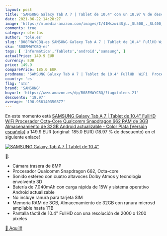 ```yaml
---
layout: post
title: 'SAMSUNG Galaxy Tab A 7 | Tablet de 10.4" con un 18.97 % de descuento'
date: 2021-06-22 14:28:27
image: 'https://m.media-amazon.com/images/I/41Mszwi4SjL._SL500_._SL400_.jpg'
comments: true
category: ofertas
author: 'tole.es'
slug: 'B08FMWYCBQ-es SAMSUNG Galaxy Tab A 7 | Tablet de 10.4" FullHD WiFi...'
sku: 'B08FMWYCBQ-es'
tags: [ 'Informática','Tablets','android','samsung', ]
actualPrice: 149.9 EUR
currency: EUR
price: 149.9
comparePrice: 185.0 EUR
prodname: 'SAMSUNG Galaxy Tab A 7 | Tablet de 10.4" FullHD  WiFi  Procesador Octa-Core Qualcomm Snapdragon 662  RAM de 3GB  Almacenamiento de 32GB  Android actualizable  - Color Plata [Versión española]'
country: 'es'
flag: '🇪🇸'
brand: 'SAMSUNG'
buyurl: 'https://www.amazon.es/dp/B08FMWYCBQ/?tag=tolees-21'
descuento: '18.97'
average: '190.956140350877'
---
```


En este momento está [SAMSUNG Galaxy Tab A 7 | Tablet de 10.4" FullHD  WiFi  Procesador Octa-Core Qualcomm Snapdragon 662  RAM de 3GB  Almacenamiento de 32GB  Android actualizable  - Color Plata [Versión española]](https://www.amazon.es/dp/B08FMWYCBQ/?tag=tolees-21) a 149.9 EUR (original: 185.0 EUR) (18.97 %  de descuento) en el siguiente enlace!

[![SAMSUNG Galaxy Tab A 7 | Tablet de 10.4"](https://m.media-amazon.com/images/I/41Mszwi4SjL._SL500_._SL400_.jpg)](https://www.amazon.es/dp/B08FMWYCBQ/?tag=tolees-21)

🔎:

- Cámara trasera de 8MP
- Procesador Qualcomm Snapdragon 662, Octa-core
- Sonido estéreo con cuatro altavoces Dolby Atmos y tecnología envolvente 3D
- Batería de 7,040mAh con carga rápida de 15W y sistema operativo Android actualizable
- No incluye ranura para tarjeta SIM
- Memoria RAM de 3GB, Almacenamiento de 32GB con ranura microsd ampliable hasta 1TB
- Pantalla táctil de 10.4" FullHD con una resolución de 2000 x 1200 píxeles

[🛒 Aquí!!!](https://www.amazon.es/dp/B08FMWYCBQ/?tag=tolees-21)
